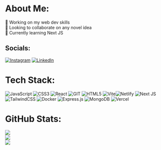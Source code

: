 #  About Me:
🔭 Working on my web dev skills<br>👯 Looking to collaborate on any novel idea<br>🌱 Currently learning Next JS


## Socials:
[![Instagram](https://img.shields.io/badge/Instagram-%23E4405F.svg?logo=Instagram&logoColor=white)](https://instagram.com/arjunbector) [![LinkedIn](https://img.shields.io/badge/LinkedIn-%230077B5.svg?logo=linkedin&logoColor=white)](https://linkedin.com/in/arjun-bector)

# Tech Stack:
![JavaScript](https://img.shields.io/badge/javascript-%23323330.svg?style=for-the-badge&logo=javascript&logoColor=%23F7DF1E)  ![CSS3](https://img.shields.io/badge/css3-%231572B6.svg?style=for-the-badge&logo=css3&logoColor=white) ![React](https://img.shields.io/badge/react-%2320232a.svg?style=for-the-badge&logo=react&logoColor=%2361DAFB) ![GIT](https://img.shields.io/badge/Git-fc6d26?style=for-the-badge&logo=git&logoColor=white) ![HTML5](https://img.shields.io/badge/html5-%23E34F26.svg?style=for-the-badge&logo=html5&logoColor=white)
![Vite](https://img.shields.io/badge/vite-%23646CFF.svg?style=for-the-badge&logo=vite&logoColor=white)![Netlify](https://img.shields.io/badge/netlify-%23000000.svg?style=for-the-badge&logo=netlify&logoColor=#00C7B7) ![Next JS](https://img.shields.io/badge/Next-black?style=for-the-badge&logo=next.js&logoColor=white) ![TailwindCSS](https://img.shields.io/badge/tailwindcss-%2338B2AC.svg?style=for-the-badge&logo=tailwind-css&logoColor=white)
![Docker](https://img.shields.io/badge/docker-%230db7ed.svg?style=for-the-badge&logo=docker&logoColor=white) ![Express.js](https://img.shields.io/badge/express.js-%23404d59.svg?style=for-the-badge&logo=express&logoColor=%2361DAFB) ![MongoDB](https://img.shields.io/badge/MongoDB-%234ea94b.svg?style=for-the-badge&logo=mongodb&logoColor=white) ![Vercel](https://img.shields.io/badge/vercel-%23000000.svg?style=for-the-badge&logo=vercel&logoColor=white)
# GitHub Stats:
![](https://github-readme-stats.vercel.app/api?username=arjunbector&theme=tokyonight&hide_border=true&include_all_commits=false&count_private=false)<br/>
![](https://github-readme-streak-stats.herokuapp.com/?user=arjunbector&theme=tokyonight&hide_border=true)<br/>
![](https://github-readme-stats.vercel.app/api/top-langs/?username=arjunbector&theme=tokyonight&hide_border=true&include_all_commits=false&count_private=false&layout=compact)

<!-- Proudly created with GPRM ( https://gprm.itsvg.in ) -->